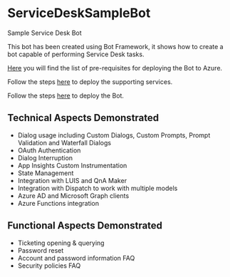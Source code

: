 # ServiceDeskSampleBot
Sample Service Desk Bot

This bot has been created using Bot Framework, it shows how to create a bot capable of performing Service Desk tasks.

[Here](./PREREQUISITES.md) you will find the list of pre-requisites for deploying the Bot to Azure.

Follow the steps [here](./mock_services/ticket-dummy-service) to deploy the supporting services.

Follow the steps [here](./bot/service-desk-sample-bot) to deploy the Bot.

## Technical Aspects Demonstrated 
- Dialog usage including Custom Dialogs, Custom Prompts, Prompt Validation and Waterfall Dialogs
- OAuth Authentication
- Dialog Interruption
- App Insights Custom Instrumentation
- State Management
- Integration with LUIS and QnA Maker
- Integration with Dispatch to work with multiple models
- Azure AD and Microsoft Graph clients
- Azure Functions integration

## Functional Aspects Demonstrated 
- Ticketing opening & querying
- Password reset
- Account and password information FAQ
- Security policies FAQ
